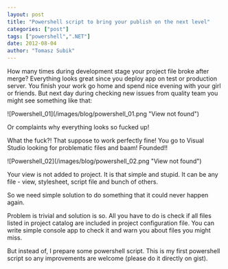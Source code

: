 ```yaml
--- 
layout: post
title: "Powershell script to bring your publish on the next level"
categories: ["post"]
tags: ["powershell",".NET"]
date: 2012-08-04
author: "Tomasz Subik"
---
```


<p>
How many times during development stage your project file broke after merge? Everything looks great since you deploy 
app on test or production server. You finish your work go home and spend 
nice evening with your girl or friends. But next day during checking new 
issues from quality team you might see something like that:
</p>
<!--more-->
![Powershell_01](/images/blog/powershell_01.png "View not found")
<p>
Or complaints why everything looks so fucked up!
</p>
<p>
What the fuck?! That suppose to work perfectly fine! You go to Visual Studio looking for problematic files and baam! Founded!!
</p>
![Powershell_02](/images/blog/powershell_02.png "View not found")

<p>
Your view is not added to project. It is that simple and stupid. It can be any file - view, stylesheet, script file and bunch of others.
</p>
So we need simple solution to do something that it could never happen again.
<p>
Problem is trivial and solution is so. All you have to do is check if all files listed in project catalog are included in project configuration file. You can write simple console app to check it and warn you about files you might miss.
</p>
<p>
But instead of, I prepare some powershell script. This is my first powershell script so any improvements are welcome (please do it directly on gist).
</p>
<div style="clear: both;"><script src="https://gist.github.com/3156783.js"> </script></div>